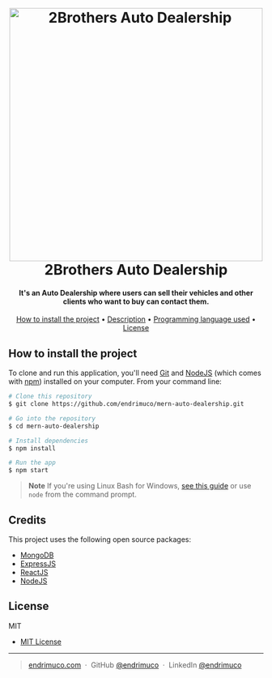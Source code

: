 
<h1 align="center">
  <br>
  <img src="https://i.imgur.com/XuPJlu0.png" alt="2Brothers Auto Dealership" width="500">
  <br>
  2Brothers Auto Dealership
  <br>
</h1>

<h4 align="center">It's an Auto Dealership where users can sell their vehicles and other clients who want to buy can contact them.</h4>


<p align="center">
  <a href="#how-to-use">How to install the project</a> •
  <a href="#download">Description</a> •
  <a href="#credits">Programming language used</a> •
  <a href="#license">License</a>
</p>

## How to install the project

To clone and run this application, you'll need [Git](https://git-scm.com) and [NodeJS](https://nodejs.org/en/download/) (which comes with [npm](http://npmjs.com)) installed on your computer. From your command line:

```bash
# Clone this repository
$ git clone https://github.com/endrimuco/mern-auto-dealership.git

# Go into the repository
$ cd mern-auto-dealership

# Install dependencies
$ npm install

# Run the app
$ npm start
```

> **Note**
> If you're using Linux Bash for Windows, [see this guide](https://www.howtogeek.com/261575/how-to-run-graphical-linux-desktop-applications-from-windows-10s-bash-shell/) or use `node` from the command prompt.


## Credits

This project uses the following open source packages:

- [MongoDB](https://www.mongodb.com/)
- [ExpressJS](https://expressjs.com/)
- [ReactJS](https://react.dev/)
- [NodeJS](https://nodejs.org/)

## License

MIT

- [MIT License](https://github.com/endrimuco/mern-auto-dealership/blob/main/LICENSE.md)


---

> [endrimuco.com](https://www.endrimuco.com) &nbsp;&middot;&nbsp;
> GitHub [@endrimuco](https://github.com/endrimuco) &nbsp;&middot;&nbsp;
> LinkedIn [@endrimuco](https://www.linkedin.com/in/endri-muco-3a0aa823a/)



